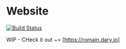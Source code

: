 # Website

[![Build Status](https://travis-ci.org/iam-merlin/website.svg?branch=master)](https://travis-ci.org/iam-merlin/website)

WIP - CHeck it out ~> [https://romain.dary.io]
